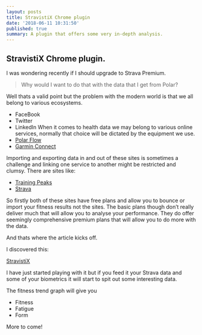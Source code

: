 ```yaml
---
layout: posts
title: StravistiX Chrome plugin
date: '2018-06-11 10:31:50'
published: true
summary: A plugin that offers some very in-depth analysis.
---
```



## StravistiX Chrome plugin.

I was wondering recently if I should upgrade to Strava Premium.
> Why would I want to do that with the data that I get from Polar?

Well thats a valid point but the problem with the modern world is that we all belong to various ecosystems.
- FaceBook
- Twitter
- LinkedIn
When it comes to health data we may belong to various online services, normally that choice will be dictated by the equipment we use.
- [Polar Flow](https://flow.polar.com)
- [Garmin Connect](https://connect.garmin.com/)


Importing and exporting data in and out of these sites is sometimes a challenge and linking one service to another might be restricted and clumsy.
There are sites like:
- [Training Peaks](https://www.trainingpeaks.com)
-  [Strava](https://www.strava.com)

So firstly both of these sites have free plans and allow you to bounce or import your fitness results not the sites. The basic plans though don’t really deliver much that will allow you to analyse your performance.
They do offer seemingly comprehensive premium plans that will allow you to do more with the data.

And thats where the article kicks off.

I discovered this:

[StravistiX](%20https://chrome.google.com/webstore/detail/stravistix-for-strava/dhiaggccakkgdfcadnklkbljcgicpckn?utm_source=gmail)

I have just started playing with it but if you feed it your Strava data and some of your biometrics it will start to spit out some interesting data.

The fitness trend graph will give you

- Fitness
- Fatigue
- Form


More to come!

